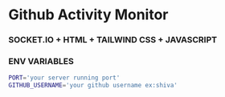# Github Activity Monitor

### SOCKET.IO + HTML + TAILWIND CSS + JAVASCRIPT

### ENV VARIABLES

```sh
PORT='your server running port'
GITHUB_USERNAME='your github username ex:shiva'
